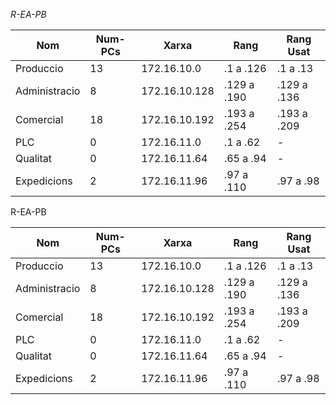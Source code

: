 *R-EA-PB*

|Nom|Num-PCs|Xarxa|Rang|Rang Usat|
|---|---|---|---|---|
|Produccio|	13|	172.16.10.0|		.1 a .126|	.1 a .13|		
|Administracio|	8|	172.16.10.128|		.129 a .190|	.129 a .136|		
|Comercial|	18|	172.16.10.192|		.193 a .254|	.193 a .209|		
|PLC	|	0|	172.16.11.0|		.1 a .62|-|		
|Qualitat|	0|	172.16.11.64|	.65 a .94|-|		
|Expedicions|	2|	172.16.11.96|		.97 a .110|	.97 a .98|

R-EA-PB

|Nom|Num-PCs|Xarxa|Rang|Rang Usat|
|---|---|---|---|---|
|Produccio|	13|	172.16.10.0|		.1 a .126|	.1 a .13|		
|Administracio|	8|	172.16.10.128|		.129 a .190|	.129 a .136|		
|Comercial|	18|	172.16.10.192|		.193 a .254|	.193 a .209|		
|PLC	|	0|	172.16.11.0|		.1 a .62|-|		
|Qualitat|	0|	172.16.11.64|	.65 a .94|-|		
|Expedicions|	2|	172.16.11.96|		.97 a .110|	.97 a .98|


